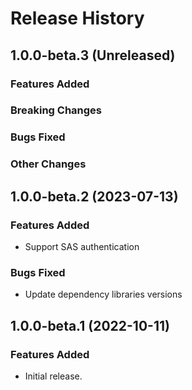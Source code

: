 # Release History

## 1.0.0-beta.3 (Unreleased)

### Features Added

### Breaking Changes

### Bugs Fixed

### Other Changes

## 1.0.0-beta.2 (2023-07-13)

### Features Added

- Support SAS authentication

### Bugs Fixed

- Update dependency libraries versions

## 1.0.0-beta.1 (2022-10-11)

### Features Added

- Initial release.
